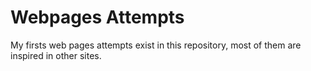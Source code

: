 # Webpages Attempts

My firsts web pages attempts exist in this repository, most of them are inspired in other sites.
